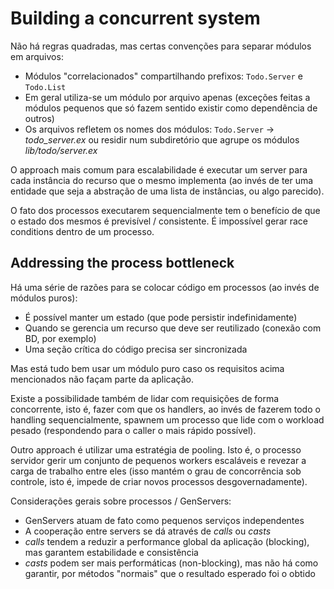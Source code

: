 # Building a concurrent system

Não há regras quadradas, mas certas convenções para separar módulos em arquivos:
+ Módulos "correlacionados" compartilhando prefixos: `Todo.Server` e `Todo.List`
+ Em geral utiliza-se um módulo por arquivo apenas (exceções feitas a módulos pequenos que só fazem
sentido existir como dependência de outros)
+ Os arquivos refletem os nomes dos módulos: `Todo.Server` -> *todo_server.ex* ou residir num
subdiretório que agrupe os módulos *lib/todo/server.ex*

O approach mais comum para escalabilidade é executar um server para cada instância do recurso que o
mesmo implementa (ao invés de ter uma entidade que seja a abstração de uma lista de instâncias, ou
algo parecido).

O fato dos processos executarem sequencialmente tem o benefício de que o estado dos mesmos é
previsível / consistente. É impossível gerar race conditions dentro de um processo.

## Addressing the process bottleneck

Há uma série de razões para se colocar código em processos (ao invés de módulos puros):
+ É possível manter um estado (que pode persistir indefinidamente)
+ Quando se gerencia um recurso que deve ser reutilizado (conexão com BD, por exemplo)
+ Uma seção crítica do código precisa ser sincronizada

Mas está tudo bem usar um módulo puro caso os requisitos acima mencionados não façam parte da
aplicação.

Existe a possibilidade também de lidar com requisições de forma concorrente, isto é, fazer com que
os handlers, ao invés de fazerem todo o handling sequencialmente, spawnem um processo que lide com
o workload pesado (respondendo para o caller o mais rápido possível).

Outro approach é utilizar uma estratégia de pooling. Isto é, o processo servidor gerir um conjunto
de pequenos workers escaláveis e revezar a carga de trabalho entre eles (isso mantém o grau de
concorrência sob controle, isto é, impede de criar novos processos desgovernadamente).

Considerações gerais sobre processos / GenServers:
+ GenServers atuam de fato como pequenos serviços independentes
+ A cooperação entre servers se dá através de _calls_ ou _casts_
+ _calls_ tendem a reduzir a performance global da aplicação (blocking), mas garantem estabilidade
e consistência
+ _casts_ podem ser mais performáticas (non-blocking), mas não há como garantir, por métodos 
"normais" que o resultado esperado foi o obtido
